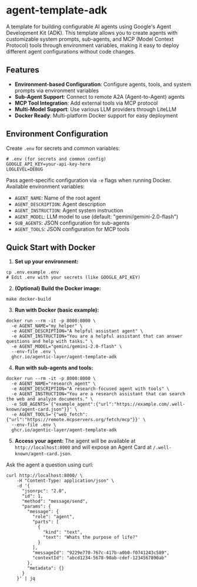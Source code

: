 # agent-template-adk

A template for building configurable AI agents using Google's Agent Development Kit (ADK). This template allows you to create agents with customizable system prompts, sub-agents, and MCP (Model Context Protocol) tools through environment variables, making it easy to deploy different agent configurations without code changes.

## Features

- **Environment-based Configuration**: Configure agents, tools, and system prompts via environment variables
- **Sub-Agent Support**: Connect to remote A2A (Agent-to-Agent) agents
- **MCP Tool Integration**: Add external tools via MCP protocol
- **Multi-Model Support**: Use various LLM providers through LiteLLM
- **Docker Ready**: Multi-platform Docker support for easy deployment

## Environment Configuration

Create `.env` for secrets and common variables:
```shell
# .env (for secrets and common config)
GOOGLE_API_KEY=your-api-key-here
LOGLEVEL=DEBUG
```

Pass agent-specific configuration via `-e` flags when running Docker. Available environment variables:
- `AGENT_NAME`: Name of the root agent
- `AGENT_DESCRIPTION`: Agent description
- `AGENT_INSTRUCTION`: Agent system instruction
- `AGENT_MODEL`: LLM model to use (default: "gemini/gemini-2.0-flash")
- `SUB_AGENTS`: JSON configuration for sub-agents
- `AGENT_TOOLS`: JSON configuration for MCP tools

## Quick Start with Docker

1. **Set up your environment:**
```shell
cp .env.example .env
# Edit .env with your secrets (like GOOGLE_API_KEY)
```

2. **(Optional) Build the Docker image:**
```shell
make docker-build
```

3. **Run with Docker (basic example):**
```shell
docker run --rm -it -p 8000:8000 \
  -e AGENT_NAME="my_helper" \
  -e AGENT_DESCRIPTION="A helpful assistant agent" \
  -e AGENT_INSTRUCTION="You are a helpful assistant that can answer questions and help with tasks." \
  -e AGENT_MODEL="gemini/gemini-2.0-flash" \
  --env-file .env \
  ghcr.io/agentic-layer/agent-template-adk
```

4. **Run with sub-agents and tools:**
```shell
docker run --rm -it -p 8000:8000 \
  -e AGENT_NAME="research_agent" \
  -e AGENT_DESCRIPTION="A research-focused agent with tools" \
  -e AGENT_INSTRUCTION="You are a research assistant that can search the web and analyze documents." \
  -e SUB_AGENTS='{"example_agent":{"url":"https://example.com/.well-known/agent-card.json"}}' \
  -e AGENT_TOOLS='{"web_fetch":{"url":"https://remote.mcpservers.org/fetch/mcp"}}' \
  --env-file .env \
  ghcr.io/agentic-layer/agent-template-adk
```

5. **Access your agent:**
The agent will be available at `http://localhost:8000` and will expose an Agent Card at `/.well-known/agent-card.json`.

Ask the agent a question using curl:
```shell
curl http://localhost:8000/ \
    -H "Content-Type: application/json" \
    -d '{
      "jsonrpc": "2.0",
      "id": 1,
      "method": "message/send",
      "params": {
        "message": {
          "role": "agent",
          "parts": [
            {
              "kind": "text",
              "text": "Whats the purpose of life?"
            }
          ],
          "messageId": "9229e770-767c-417b-a0b0-f0741243c589",
          "contextId": "abcd1234-5678-90ab-cdef-1234567890ab"
        },
        "metadata": {}
      }
    }' | jq
```